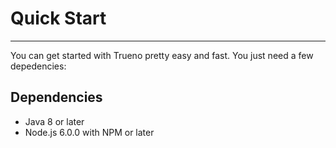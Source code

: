 # Quick Start

---

You can get started with Trueno pretty easy and fast. You just need a few depedencies:

## Dependencies

- Java 8 or later
- Node.js 6.0.0 with NPM or later


<script type="text/javascript" src="https://asciinema.org/a/3wkksthmquso83awaeucg4v1b.js" id="asciicast-3wkksthmquso83awaeucg4v1b" async></script>


